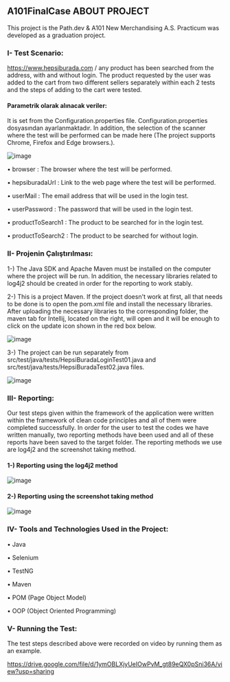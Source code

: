 ## A101FinalCase ABOUT PROJECT

This project is the Path.dev & A101 New Merchandising A.S. Practicum was developed as a graduation project.

### I- Test Scenario:

https://www.hepsiburada.com / any product has been searched from the address, with and without login. The product requested by the user was added to the cart from two different sellers separately within each 2 tests and the steps of adding to the cart were tested.

#### Parametrik olarak alınacak veriler:
It is set from the Configuration.properties file.
Configuration.properties dosyasından ayarlanmaktadır. In addition, the selection of the scanner where the test will be performed can be made here (The project supports Chrome, Firefox and Edge browsers.).

![image](https://user-images.githubusercontent.com/111094912/199613664-a5be1557-7c9e-4f3f-a943-86aeec095975.png)

•	browser           : The browser where the test will be performed.

•	hepsiburadaUrl    : Link to the web page where the test will be performed.

•	userMail          : The email address that will be used in the login test.

•	userPassword      : The password that will be used in the login test.

•	productToSearch1  : The product to be searched for in the login test.

•	productToSearch2  : The product to be searched for without login.

### II- Projenin Çalıştırılması:

1-) The Java SDK and Apache Maven must be installed on the computer where the project will be run. In addition, the necessary libraries related to log4j2 should be created in order for the reporting to work stably. 

2-) This is a project Maven. If the project doesn't work at first, all that needs to be done is to open the pom.xml file and install the necessary libraries. After uploading the necessary libraries to the corresponding folder, the maven tab for Intellij, located on the right, will open and it will be enough to click on the update icon shown in the red box below.

![image](https://user-images.githubusercontent.com/111094912/199597222-c023fb87-b2bd-412e-9a30-0057293641df.png)

3-) The project can be run separately from src/test/java/tests/HepsiBuradaLoginTest01.java and src/test/java/tests/HepsiBuradaTest02.java files.

![image](https://user-images.githubusercontent.com/111094912/199600150-45da611b-05ad-4cfa-978d-0104e6eb690e.png)

### III- Reporting:

Our test steps given within the framework of the application were written within the framework of clean code principles and all of them were completed successfully. In order for the user to test the codes we have written manually, two reporting methods have been used and all of these reports have been saved to the target folder. The reporting methods we use are log4j2 and the screenshot taking method.

#### 1-) Reporting using the log4j2 method

![image](https://user-images.githubusercontent.com/111094912/199611639-167649a0-d83d-4991-9b95-6eb34510afe9.png)

#### 2-) Reporting using the screenshot taking method

![image](https://user-images.githubusercontent.com/111094912/199612204-02b83fb3-617b-4651-9bae-6eb59f4ffb20.png)

### IV- Tools and Technologies Used in the Project:

•	Java

•	Selenium

•	TestNG

•	Maven

•	POM (Page Object Model)

•	OOP (Object Oriented Programming)

### V- Running the Test:

The test steps described above were recorded on video by running them as an example.

https://drive.google.com/file/d/1ymOBLXjyUeIOwPvM_gt89eQX0pSni36A/view?usp=sharing
